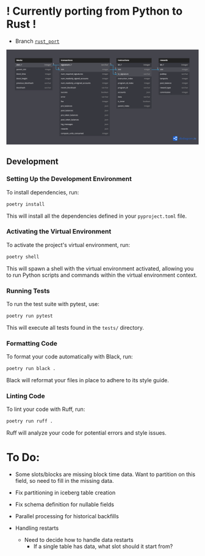 # ! Currently porting from Python to Rust !
- Branch [`rust_port`](https://github.com/lgingerich/solana-indexer/tree/rust_port)

![Solana data relational model](solana_data_relational_model.png)

## Development

### Setting Up the Development Environment

To install dependencies, run:

```bash
poetry install
```

This will install all the dependencies defined in your `pyproject.toml` file.

### Activating the Virtual Environment

To activate the project's virtual environment, run:

```bash
poetry shell
```

This will spawn a shell with the virtual environment activated, allowing you to run 
Python scripts and commands within the virtual environment context.

### Running Tests

To run the test suite with pytest, use:

```bash
poetry run pytest
```

This will execute all tests found in the `tests/` directory.

### Formatting Code

To format your code automatically with Black, run:

```bash
poetry run black .
```

Black will reformat your files in place to adhere to its style guide.

### Linting Code

To lint your code with Ruff, run:

```bash
poetry run ruff .
```

Ruff will analyze your code for potential errors and style issues.





# To Do:

- Some slots/blocks are missing block time data. Want to partition on this field, so 
need to fill in the missing data.

- Fix partitioning in iceberg table creation

- Fix schema definition for nullable fields

- Parallel processing for historical backfills

- Handling restarts
    - Need to decide how to handle data restarts
        - If a single table has data, what slot should it start from?